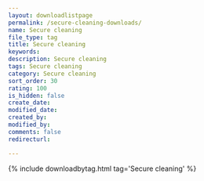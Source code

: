 ```yaml
---
layout: downloadlistpage
permalink: /secure-cleaning-downloads/
name: Secure cleaning
file_type: tag
title: Secure cleaning
keywords:
description: Secure cleaning
tags: Secure cleaning
category: Secure cleaning
sort_order: 30
rating: 100
is_hidden: false
create_date:
modified_date:
created_by:
modified_by:
comments: false
redirecturl:

---
```

 {% include downloadbytag.html tag='Secure cleaning' %}
